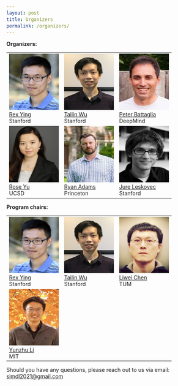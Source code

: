 ```yaml
---
layout: post
title: Organizers
permalink: /organizers/
---
```


**Organizers:**
<table>
  <tr>
    <td> 
      <img src="https://github.com/SimDL/SimDL.github.io/blob/main/images/Rex_Ying.jpg?raw=true"  alt="1" width = 130px height = 147px ><br />
      <a href="https://cs.stanford.edu/people/rexy/">Rex Ying</a><br />
      Stanford
    </td>
    <td>
      <img src="https://github.com/SimDL/SimDL.github.io/blob/main/images/Tailin_Wu.jpg?raw=true" alt="2" width = 130px height = 147px><br />
      <a href="https://tailin.org/">Tailin Wu</a><br />
      Stanford
    </td>
    <td>
      <img src="https://github.com/SimDL/SimDL.github.io/blob/main/images/Peter_Battaglia.jpeg?raw=true" alt="2" width = 130px height = 147px><br />
      <a href="https://scholar.google.com/citations?user=nQ7Ij30AAAAJ&hl=en">Peter Battaglia</a><br />
      DeepMind
    </td>
  </tr>
  <tr>
    <td>
      <img src="https://github.com/SimDL/SimDL.github.io/blob/main/images/Rose_Yu.jpg?raw=true" alt="2" width = 130px height = 147px><br />
      <a href="http://roseyu.com/">Rose Yu</a><br />
      UCSD
    </td>
    <td>
      <img src="https://github.com/SimDL/SimDL.github.io/blob/main/images/Ryan_Adams.jpg?raw=true" alt="2" width = 130px height = 147px><br />
      <a href="https://www.cs.princeton.edu/~rpa/">Ryan Adams</a><br />
      Princeton
    </td>
    <td>
      <img src="https://github.com/SimDL/SimDL.github.io/blob/main/images/Jure.jpg?raw=true" alt="2" width = 130px height = 147px><br />
      <a href="https://cs.stanford.edu/~jure/">Jure Leskovec</a><br />
      Stanford
    </td>
  </tr> 
</table>



**Program chairs:**

<table>
  <tr>
    <td> 
      <img src="https://github.com/SimDL/SimDL.github.io/blob/main/images/Rex_Ying.jpg?raw=true"  alt="1" width = 130px height = 147px ><br />
      <a href="https://cs.stanford.edu/people/rexy/">Rex Ying</a><br />
      Stanford
    </td>
    <td>
      <img src="https://github.com/SimDL/SimDL.github.io/blob/main/images/Tailin_Wu.jpg?raw=true" alt="2" width = 130px height = 147px><br />
      <a href="https://tailin.org/">Tailin Wu</a><br />
      Stanford
    </td>
    <td>
      <img src="https://github.com/SimDL/SimDL.github.io/blob/main/images/Liwei-Chen.png?raw=true" alt="2" width = 130px height = 147px><br />
      <a href="https://ge.in.tum.de/about/dr-liwei-chen/">Liwei Chen</a><br />
      TUM
    </td>
  </tr>
  <tr>
    <td>
      <img src="https://github.com/SimDL/SimDL.github.io/blob/main/images/liyunzhu.jpg?raw=true" alt="2" width = 130px height = 147px><br />
      <a href="https://people.csail.mit.edu/liyunzhu/">Yunzhu Li</a><br />
      MIT
    </td>
  </tr> 
</table>

Should you have any questions, please reach out to us via email:<br>
[simdl2021@gmail.com](mailto:simdl2021@gmail.com)
